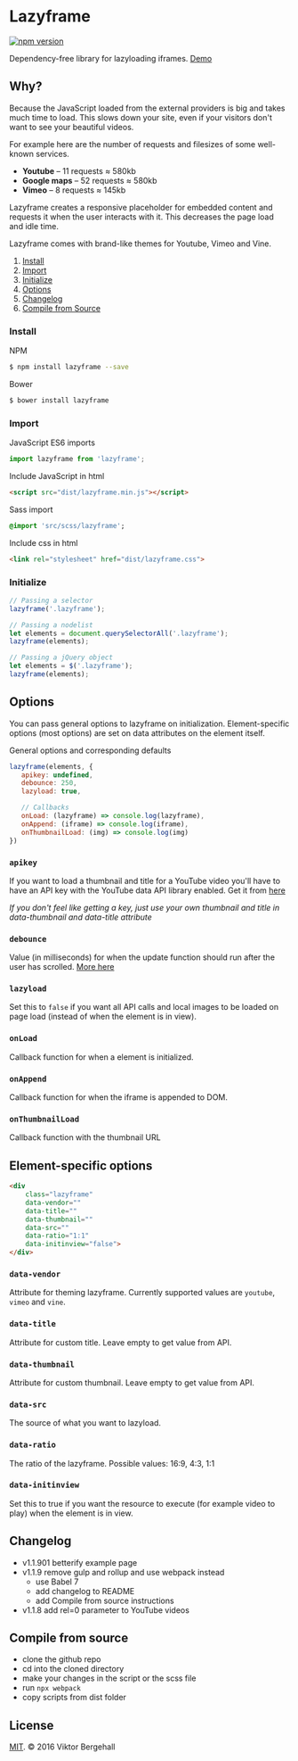 # Lazyframe

[![npm version](https://badge.fury.io/js/lazyframe.svg)](https://badge.fury.io/js/lazyframe)

Dependency-free library for lazyloading iframes. [Demo](https://vb.github.io/lazyframe/)

## Why?

Because the JavaScript loaded from the external providers is big and takes much time to load. This slows down your site, even if your visitors don't want to see your beautiful videos.

For example here are the number of requests and filesizes of some well-known services.

* **Youtube** – 11 requests ≈ 580kb
* **Google maps** – 52 requests ≈ 580kb
* **Vimeo** – 8 requests ≈ 145kb

Lazyframe creates a responsive placeholder for embedded content and requests it when the user interacts with it. This decreases the page load and idle time.

Lazyframe comes with brand-like themes for Youtube, Vimeo and Vine.

1. [Install](#install)
2. [Import](#import)
3. [Initialize](#Initialize)
4. [Options](#options)
5. [Changelog](#changelog)
5. [Compile from Source](#compile-from-source)

### Install

NPM

```bash
$ npm install lazyframe --save
```

Bower

```bash
$ bower install lazyframe
```

### Import

JavaScript ES6 imports

```js
import lazyframe from 'lazyframe';
```

Include JavaScript in html

```html
<script src="dist/lazyframe.min.js"></script>
```

Sass import

```sass
@import 'src/scss/lazyframe';
```

Include css in html

```html
<link rel="stylesheet" href="dist/lazyframe.css">
```

### Initialize

```js
// Passing a selector
lazyframe('.lazyframe');

// Passing a nodelist
let elements = document.querySelectorAll('.lazyframe');
lazyframe(elements);

// Passing a jQuery object
let elements = $('.lazyframe');
lazyframe(elements);
```

## Options

You can pass general options to lazyframe on initialization. Element-specific options (most options) are set on data attributes on the element itself.

General options and corresponding defaults

```js
lazyframe(elements, {
   apikey: undefined,
   debounce: 250,
   lazyload: true,

   // Callbacks
   onLoad: (lazyframe) => console.log(lazyframe),
   onAppend: (iframe) => console.log(iframe),
   onThumbnailLoad: (img) => console.log(img)
})
```

### `apikey`

If you want to load a thumbnail and title for a YouTube video you'll have to have an API key with the YouTube data API library enabled. Get it from [here](https://console.developers.google.com/)

_If you don't feel like getting a key, just use your own thumbnail and title in data-thumbnail and data-title attribute_

### `debounce`

Value (in milliseconds) for when the update function should run after the user has scrolled. [More here](https://css-tricks.com/the-difference-between-throttling-and-debouncing/)

### `lazyload`

Set this to `false` if you want all API calls and local images to be loaded on page load (instead of when the element is in view).

### `onLoad`

Callback function for when a element is initialized.

### `onAppend`

Callback function for when the iframe is appended to DOM.

### `onThumbnailLoad`

Callback function with the thumbnail URL

## Element-specific options

```html
<div
    class="lazyframe"
    data-vendor=""
    data-title=""
    data-thumbnail=""
    data-src=""
    data-ratio="1:1"
    data-initinview="false">
</div>
```

### `data-vendor`

Attribute for theming lazyframe. Currently supported values are `youtube`, `vimeo` and `vine`.

### `data-title`

Attribute for custom title. Leave empty to get value from API.

### `data-thumbnail`

Attribute for custom thumbnail. Leave empty to get value from API.

### `data-src`

The source of what you want to lazyload.

### `data-ratio`

The ratio of the lazyframe. Possible values: 16:9, 4:3, 1:1

### `data-initinview`

Set this to true if you want the resource to execute (for example video to play) when the element is in view.

## Changelog
* v1.1.901 betterify example page
* v1.1.9 remove gulp and rollup and use webpack instead
    * use Babel 7
    * add changelog to README
    * add Compile from source instructions
* v1.1.8 add rel=0 parameter to YouTube videos

## Compile from source
* clone the github repo
* cd into the cloned directory
* make your changes in the script or the scss file
* run `npx webpack`
* copy scripts from dist folder

## License

[MIT](https://opensource.org/licenses/MIT). © 2016 Viktor Bergehall
